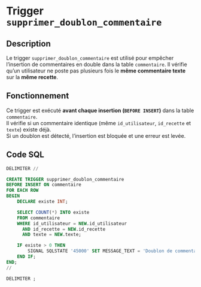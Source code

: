 # Trigger `supprimer_doublon_commentaire`

## Description

Le trigger `supprimer_doublon_commentaire` est utilisé pour empêcher l’insertion de commentaires en double dans la table `commentaire`. Il vérifie qu’un utilisateur ne poste pas plusieurs fois le **même commentaire texte** sur la **même recette**.

## Fonctionnement

Ce trigger est exécuté **avant chaque insertion (`BEFORE INSERT`)** dans la table `commentaire`.  
Il vérifie si un commentaire identique (même `id_utilisateur`, `id_recette` et `texte`) existe déjà.  
Si un doublon est détecté, l’insertion est bloquée et une erreur est levée.

## Code SQL

```sql
DELIMITER //

CREATE TRIGGER supprimer_doublon_commentaire
BEFORE INSERT ON commentaire
FOR EACH ROW
BEGIN
    DECLARE existe INT;

    SELECT COUNT(*) INTO existe
    FROM commentaire
    WHERE id_utilisateur = NEW.id_utilisateur
      AND id_recette = NEW.id_recette
      AND texte = NEW.texte;

    IF existe > 0 THEN
        SIGNAL SQLSTATE '45000' SET MESSAGE_TEXT = 'Doublon de commentaire trouvé';
    END IF;
END;
//

DELIMITER ;